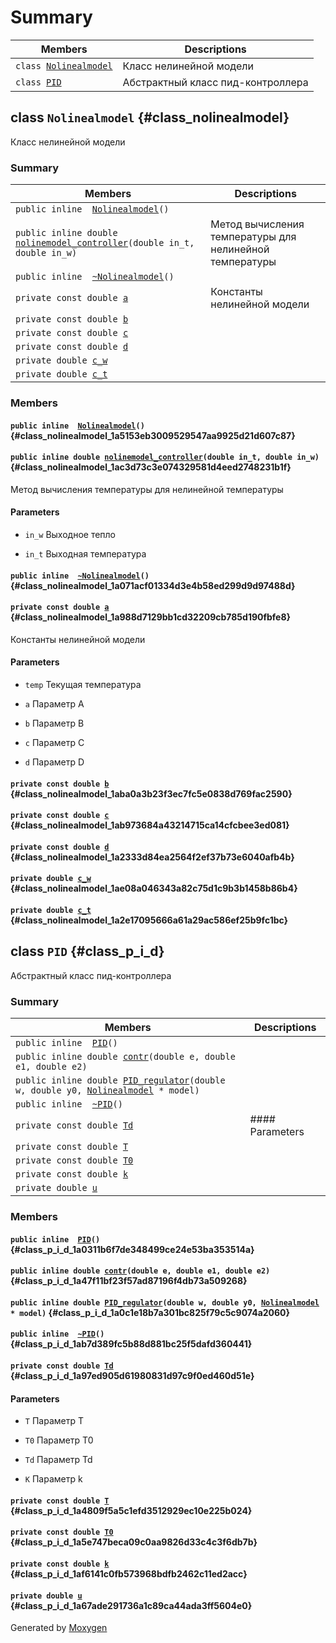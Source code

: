 # Summary

 Members                        | Descriptions                                
--------------------------------|---------------------------------------------
`class `[`Nolinealmodel`](#class_nolinealmodel) | Класс нелинейной модели
`class `[`PID`](#class_p_i_d) | Абстрактный класс пид-контроллера

## class `Nolinealmodel` {#class_nolinealmodel}

Класс нелинейной модели

### Summary

 Members                        | Descriptions                                
--------------------------------|---------------------------------------------
`public inline  `[`Nolinealmodel`](#class_nolinealmodel_1a5153eb3009529547aa9925d21d607c87)`()` | 
`public inline double `[`nolinemodel_controller`](#class_nolinealmodel_1ac3d73c3e074329581d4eed2748231b1f)`(double in_t, double in_w)` | Метод вычисления температуры для нелинейной температуры
`public inline  `[`~Nolinealmodel`](#class_nolinealmodel_1a071acf01334d3e4b58ed299d9d97488d)`()` | 
`private const double `[`a`](#class_nolinealmodel_1a988d7129bb1cd32209cb785d190fbfe8) | Константы нелинейной модели
`private const double `[`b`](#class_nolinealmodel_1aba0a3b23f3ec7fc5e0838d769fac2590) | 
`private const double `[`c`](#class_nolinealmodel_1ab973684a43214715ca14cfcbee3ed081) | 
`private const double `[`d`](#class_nolinealmodel_1a2333d84ea2564f2ef37b73e6040afb4b) | 
`private double `[`c_w`](#class_nolinealmodel_1ae08a046343a82c75d1c9b3b1458b86b4) | 
`private double `[`c_t`](#class_nolinealmodel_1a2e17095666a61a29ac586ef25b9fc1bc) | 

### Members

#### `public inline  `[`Nolinealmodel`](#class_nolinealmodel_1a5153eb3009529547aa9925d21d607c87)`()` {#class_nolinealmodel_1a5153eb3009529547aa9925d21d607c87}

#### `public inline double `[`nolinemodel_controller`](#class_nolinealmodel_1ac3d73c3e074329581d4eed2748231b1f)`(double in_t, double in_w)` {#class_nolinealmodel_1ac3d73c3e074329581d4eed2748231b1f}

Метод вычисления температуры для нелинейной температуры

#### Parameters
* `in_w` Выходное тепло 

* `in_t` Выходная температура

#### `public inline  `[`~Nolinealmodel`](#class_nolinealmodel_1a071acf01334d3e4b58ed299d9d97488d)`()` {#class_nolinealmodel_1a071acf01334d3e4b58ed299d9d97488d}

#### `private const double `[`a`](#class_nolinealmodel_1a988d7129bb1cd32209cb785d190fbfe8) {#class_nolinealmodel_1a988d7129bb1cd32209cb785d190fbfe8}

Константы нелинейной модели

#### Parameters
* `temp` Текущая температура 

* `a` Параметр А 

* `b` Параметр B 

* `c` Параметр С 

* `d` Параметр D

#### `private const double `[`b`](#class_nolinealmodel_1aba0a3b23f3ec7fc5e0838d769fac2590) {#class_nolinealmodel_1aba0a3b23f3ec7fc5e0838d769fac2590}

#### `private const double `[`c`](#class_nolinealmodel_1ab973684a43214715ca14cfcbee3ed081) {#class_nolinealmodel_1ab973684a43214715ca14cfcbee3ed081}

#### `private const double `[`d`](#class_nolinealmodel_1a2333d84ea2564f2ef37b73e6040afb4b) {#class_nolinealmodel_1a2333d84ea2564f2ef37b73e6040afb4b}

#### `private double `[`c_w`](#class_nolinealmodel_1ae08a046343a82c75d1c9b3b1458b86b4) {#class_nolinealmodel_1ae08a046343a82c75d1c9b3b1458b86b4}

#### `private double `[`c_t`](#class_nolinealmodel_1a2e17095666a61a29ac586ef25b9fc1bc) {#class_nolinealmodel_1a2e17095666a61a29ac586ef25b9fc1bc}

## class `PID` {#class_p_i_d}

Абстрактный класс пид-контроллера

### Summary

 Members                        | Descriptions                                
--------------------------------|---------------------------------------------
`public inline  `[`PID`](#class_p_i_d_1a0311b6f7de348499ce24e53ba353514a)`()` | 
`public inline double `[`contr`](#class_p_i_d_1a47f11bf23f57ad87196f4db73a509268)`(double e, double e1, double e2)` | 
`public inline double `[`PID_regulator`](#class_p_i_d_1a0c1e18b7a301bc825f79c5c9074a2060)`(double w, double y0, `[`Nolinealmodel`](#class_nolinealmodel)` * model)` | 
`public inline  `[`~PID`](#class_p_i_d_1ab7d389fc5b88d881bc25f5dafd360441)`()` | 
`private const double `[`Td`](#class_p_i_d_1a97ed905d61980831d97c9f0ed460d51e) | #### Parameters
`private const double `[`T`](#class_p_i_d_1a4809f5a5c1efd3512929ec10e225b024) | 
`private const double `[`T0`](#class_p_i_d_1a5e747beca09c0aa9826d33c4c3f6db7b) | 
`private const double `[`k`](#class_p_i_d_1af6141c0fb573968bdfb2462c11ed2acc) | 
`private double `[`u`](#class_p_i_d_1a67ade291736a1c89ca44ada3ff5604e0) | 

### Members

#### `public inline  `[`PID`](#class_p_i_d_1a0311b6f7de348499ce24e53ba353514a)`()` {#class_p_i_d_1a0311b6f7de348499ce24e53ba353514a}

#### `public inline double `[`contr`](#class_p_i_d_1a47f11bf23f57ad87196f4db73a509268)`(double e, double e1, double e2)` {#class_p_i_d_1a47f11bf23f57ad87196f4db73a509268}

#### `public inline double `[`PID_regulator`](#class_p_i_d_1a0c1e18b7a301bc825f79c5c9074a2060)`(double w, double y0, `[`Nolinealmodel`](#class_nolinealmodel)` * model)` {#class_p_i_d_1a0c1e18b7a301bc825f79c5c9074a2060}

#### `public inline  `[`~PID`](#class_p_i_d_1ab7d389fc5b88d881bc25f5dafd360441)`()` {#class_p_i_d_1ab7d389fc5b88d881bc25f5dafd360441}

#### `private const double `[`Td`](#class_p_i_d_1a97ed905d61980831d97c9f0ed460d51e) {#class_p_i_d_1a97ed905d61980831d97c9f0ed460d51e}

#### Parameters
* `T` Параметр Т 

* `T0` Параметр Т0 

* `Td` Параметр Td 

* `K` Параметр k

#### `private const double `[`T`](#class_p_i_d_1a4809f5a5c1efd3512929ec10e225b024) {#class_p_i_d_1a4809f5a5c1efd3512929ec10e225b024}

#### `private const double `[`T0`](#class_p_i_d_1a5e747beca09c0aa9826d33c4c3f6db7b) {#class_p_i_d_1a5e747beca09c0aa9826d33c4c3f6db7b}

#### `private const double `[`k`](#class_p_i_d_1af6141c0fb573968bdfb2462c11ed2acc) {#class_p_i_d_1af6141c0fb573968bdfb2462c11ed2acc}

#### `private double `[`u`](#class_p_i_d_1a67ade291736a1c89ca44ada3ff5604e0) {#class_p_i_d_1a67ade291736a1c89ca44ada3ff5604e0}

Generated by [Moxygen](https://sourcey.com/moxygen)